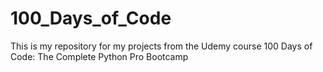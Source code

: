 # 100_Days_of_Code

This is my repository for my projects from the Udemy course 100 Days of Code: The Complete Python Pro Bootcamp
